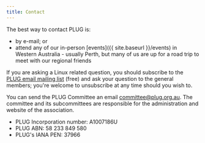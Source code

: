 ```yaml
---
title: Contact
---
```

The best way to contact PLUG is:
* by e-mail; or
* attend any of our in-person [events]({{ site.baseurl }}/events) in Western Australia - usually Perth, but many of us are up for a road trip to meet with our regional friends

If you are asking a Linux related question, you should subscribe to the [PLUG email mailing list](http://lists.plug.org.au/mailman/listinfo/plug) (free) and ask your question to the general members; you're welcome to unsubscribe at any time should you wish to.

You can send the PLUG Committee an email [committee@plug.org.au](mailto:committee@plug.org.au). The committee and its subcommittees are responsible for the administration and website of the association.

*   PLUG Incorporation number: A1007186U
*   PLUG ABN: 58 233 849 580
*   PLUG's IANA PEN: 37966
